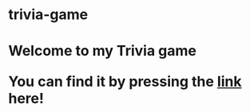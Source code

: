 # trivia-game
<h1>Welcome to my Trivia game
<p>You can find it by pressing the <a href="https://">link</a> here!</p>
</h1>
